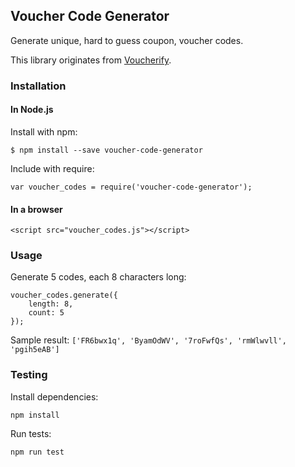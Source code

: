 ## Voucher Code Generator

Generate unique, hard to guess coupon, voucher codes.

This library originates from [Voucherify](http://www.voucherify.io/?utm_source=inbound&utm_medium=github&utm_campaign=js-voucher-code-generator-beta).

### Installation

#### In Node.js

Install with npm:

```
$ npm install --save voucher-code-generator
```

Include with require:

```
var voucher_codes = require('voucher-code-generator');
```

#### In a browser

```
<script src="voucher_codes.js"></script>
```

### Usage

Generate 5 codes, each 8 characters long:
```
voucher_codes.generate({
    length: 8,
    count: 5
});
```

Sample result: `['FR6bwx1q', 'ByamOdWV', '7roFwfQs', 'rmWlwvll', 'pgih5eAB']`


### Testing

Install dependencies:

```
npm install
```

Run tests:

```
npm run test
```
